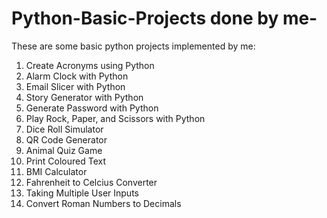 # Python-Basic-Projects done by me-
These are some basic python projects implemented by me:
1. Create Acronyms using Python
2. Alarm Clock with Python
3. Email Slicer with Python
4. Story Generator with Python
5. Generate Password with Python
6. Play Rock, Paper, and Scissors with Python
7. Dice Roll Simulator
8. QR Code Generator
9. Animal Quiz Game 
10. Print Coloured Text 
11. BMI Calculator
12. Fahrenheit to Celcius Converter
13. Taking Multiple User Inputs 
14. Convert Roman Numbers to Decimals
